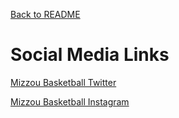 [Back to README](README.md)

# Social Media Links
[Mizzou Basketball Twitter](https://twitter.com/MizzouHoops)

[Mizzou Basketball Instagram](https://www.instagram.com/mizzouhoops/?hl=en)
